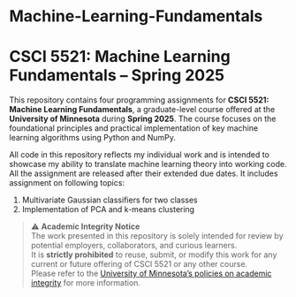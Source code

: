 # Machine-Learning-Fundamentals  
# CSCI 5521: Machine Learning Fundamentals – Spring 2025

This repository contains four programming assignments for **CSCI 5521: Machine Learning Fundamentals**, a graduate-level course offered at the **University of Minnesota** during **Spring 2025**. The course focuses on the foundational principles and practical implementation of key machine learning algorithms using Python and NumPy.

All code in this repository reflects my individual work and is intended to showcase my ability to translate machine learning theory into working code. All the assignment are released after their extended due dates. It includes assignment on following topics:  
1. Multivariate Gaussian classifiers for two classes  
2. Implementation of PCA and k-means clustering

> ⚠️ **Academic Integrity Notice**  
> The work presented in this repository is solely intended for review by potential employers, collaborators, and curious learners.  
> It is **strictly prohibited** to reuse, submit, or modify this work for any current or future offering of CSCI 5521 or any other course.  
> Please refer to the [University of Minnesota’s policies on academic integrity](https://communitystandards.umn.edu/academic-integrity) for more information.

